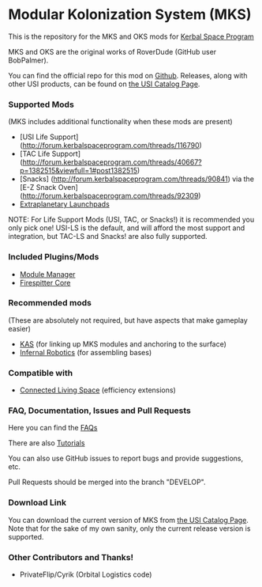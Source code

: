 Modular Kolonization System (MKS) 
===

This is the repository for the MKS and OKS mods for [Kerbal Space Program](http://kerbalspaceprogram.com)

MKS and OKS are the original works of RoverDude (GitHub user BobPalmer).  

You can find the official repo for this mod on [Github](https://github.com/UmbraSpaceIndustries/MKS).  Releases, along with other USI products, can be found on [the USI Catalog Page](https://umbraspaceindustries.github.io/UmbraSpaceIndustries/). 

### Supported Mods
(MKS includes additional functionality when these mods are present)
* [USI Life Support] (http://forum.kerbalspaceprogram.com/threads/116790)
* [TAC Life Support] (http://forum.kerbalspaceprogram.com/threads/40667?p=1382515&viewfull=1#post1382515)
* [Snacks] (http://forum.kerbalspaceprogram.com/threads/90841) via the [E-Z Snack Oven] (http://forum.kerbalspaceprogram.com/threads/92309)
* [Extraplanetary Launchpads](http://forum.kerbalspaceprogram.com/threads/59545)

NOTE:  For Life Support Mods (USI, TAC, or Snacks!) it is recommended you only pick one!  USI-LS is the default, and will afford the most support and integration, but TAC-LS and Snacks! are also fully supported.

### Included Plugins/Mods
* [Module Manager](http://forum.kerbalspaceprogram.com/threads/55219)
* [Firespitter Core](http://forum.kerbalspaceprogram.com/threads/24551)

### Recommended mods
(These are absolutely not required, but have aspects that make gameplay easier)

* [KAS](http://forum.kerbalspaceprogram.com/threads/92514) (for linking up MKS modules and anchoring to the surface)
* [Infernal Robotics](http://forum.kerbalspaceprogram.com/threads/116064) (for assembling bases)

### Compatible with

* [Connected Living Space](http://forum.kerbalspaceprogram.com/threads/122126) (efficiency extensions)

### FAQ, Documentation, Issues and Pull Requests

Here you can find the [FAQs](https://github.com/BobPalmer/MKS/wiki/FAQ)

There are also [Tutorials](https://github.com/BobPalmer/MKS/wiki/Tutorials)

You can also use GitHub issues to report bugs and provide suggestions, etc.

Pull Requests should be merged into the branch "DEVELOP".

### Download Link

You can download the current version of MKS from [the USI Catalog Page](https://umbraspaceindustries.github.io/UmbraSpaceIndustries/).  Note that for the sake of my own sanity, only the current release version is supported.

### Other Contributors and Thanks!
* PrivateFlip/Cyrik (Orbital Logistics code)

